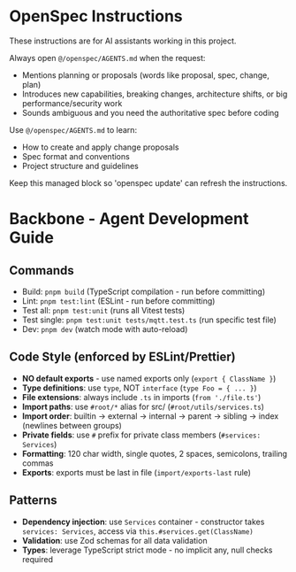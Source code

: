 <!-- OPENSPEC:START -->
# OpenSpec Instructions

These instructions are for AI assistants working in this project.

Always open `@/openspec/AGENTS.md` when the request:
- Mentions planning or proposals (words like proposal, spec, change, plan)
- Introduces new capabilities, breaking changes, architecture shifts, or big performance/security work
- Sounds ambiguous and you need the authoritative spec before coding

Use `@/openspec/AGENTS.md` to learn:
- How to create and apply change proposals
- Spec format and conventions
- Project structure and guidelines

Keep this managed block so 'openspec update' can refresh the instructions.

<!-- OPENSPEC:END -->

# Backbone - Agent Development Guide

## Commands

- Build: `pnpm build` (TypeScript compilation - run before committing)
- Lint: `pnpm test:lint` (ESLint - run before committing)
- Test all: `pnpm test:unit` (runs all Vitest tests)
- Test single: `pnpm test:unit tests/mqtt.test.ts` (run specific test file)
- Dev: `pnpm dev` (watch mode with auto-reload)

## Code Style (enforced by ESLint/Prettier)

- **NO default exports** - use named exports only (`export { ClassName }`)
- **Type definitions**: use `type`, NOT `interface` (`type Foo = { ... }`)
- **File extensions**: always include `.ts` in imports (`from './file.ts'`)
- **Import paths**: use `#root/*` alias for src/ (`#root/utils/services.ts`)
- **Import order**: builtin → external → internal → parent → sibling → index (newlines between groups)
- **Private fields**: use `#` prefix for private class members (`#services: Services`)
- **Formatting**: 120 char width, single quotes, 2 spaces, semicolons, trailing commas
- **Exports**: exports must be last in file (`import/exports-last` rule)

## Patterns

- **Dependency injection**: use `Services` container - constructor takes `services: Services`, access via `this.#services.get(ClassName)`
- **Validation**: use Zod schemas for all data validation
- **Types**: leverage TypeScript strict mode - no implicit any, null checks required
